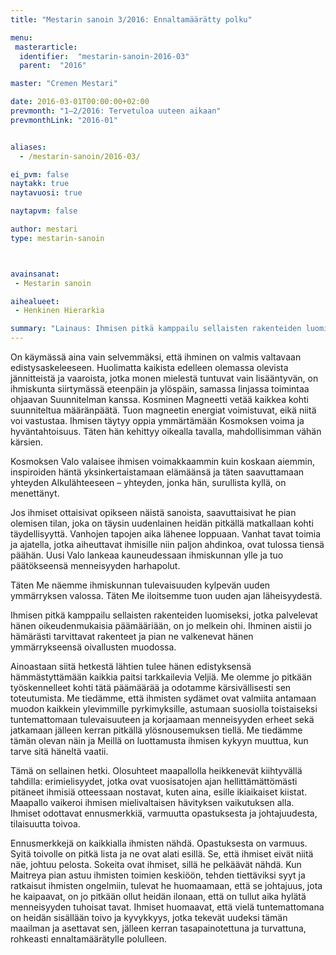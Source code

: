 ```yaml
---
title: "Mestarin sanoin 3/2016: Ennaltamäärätty polku"

menu:
 masterarticle:
  identifier:  "mestarin-sanoin-2016-03"
  parent:  "2016"

master: "Cremen Mestari"

date: 2016-03-01T00:00:00+02:00
prevmonth: "1–2/2016: Tervetuloa uuteen aikaan"
prevmonthLink: "2016-01"


aliases:
  - /mestarin-sanoin/2016-03/

ei_pvm: false
naytakk: true
naytavuosi: true

naytapvm: false

author: mestari
type: mestarin-sanoin



avainsanat:
 - Mestarin sanoin

aihealueet:
 - Henkinen Hierarkia

summary: "Lainaus: Ihmisen pitkä kamppailu sellaisten rakenteiden luomiseksi, jotka palvelevat hänen oikeudenmukaisia päämääriään, on jo melkein ohi. Ihminen aistii jo hämärästi tarvittavat rakenteet ja pian ne valkenevat hänen ymmärrykseensä oivallusten muodossa."
---
```

<p>On käymässä aina vain selvemmäksi, että ihminen on valmis valtavaan edistysaskeleeseen. Huolimatta kaikista edelleen olemassa olevista jännitteistä ja vaaroista, jotka monen mielestä tuntuvat vain lisääntyvän, on ihmiskunta siirtymässä eteenpäin ja ylöspäin, samassa linjassa toimintaa ohjaavan Suunnitelman kanssa. Kosminen Magneetti vetää kaikkea kohti suunniteltua määränpäätä. Tuon magneetin energiat voimistuvat, eikä niitä voi vastustaa. Ihmisen täytyy oppia ymmärtämään Kosmoksen voima ja hyväntahtoisuus. Täten hän kehittyy oikealla tavalla, mahdollisimman vähän kärsien.</p>

<p>Kosmoksen Valo valaisee ihmisen voimakkaammin kuin koskaan aiemmin, inspiroiden häntä yksinkertaistamaan elämäänsä ja täten saavuttamaan yhteyden Alkulähteeseen – yhteyden, jonka hän, surullista kyllä, on menettänyt.</p>

<p>Jos ihmiset ottaisivat opikseen näistä sanoista, saavuttaisivat he pian olemisen tilan, joka on täysin uudenlainen heidän pitkällä matkallaan kohti täydellisyyttä. Vanhojen tapojen aika lähenee loppuaan. Vanhat tavat toimia ja ajatella, jotka aiheuttavat ihmisille niin paljon ahdinkoa, ovat tulossa tiensä päähän. Uusi Valo lankeaa kauneudessaan ihmiskunnan ylle ja tuo päätökseensä menneisyyden harhapolut.</p>

<p>Täten Me näemme ihmiskunnan tulevaisuuden kylpevän uuden ymmärryksen valossa. Täten Me iloitsemme tuon uuden ajan läheisyydestä.</p>

<p>Ihmisen pitkä kamppailu sellaisten rakenteiden luomiseksi, jotka palvelevat hänen oikeudenmukaisia päämääriään, on jo melkein ohi. Ihminen aistii jo hämärästi tarvittavat rakenteet ja pian ne valkenevat hänen ymmärrykseensä oivallusten muodossa.</p>

<p>Ainoastaan siitä hetkestä lähtien tulee hänen edistyksensä hämmästyttämään kaikkia paitsi tarkkailevia Veljiä. Me olemme jo pitkään työskennelleet kohti tätä päämäärää ja odotamme kärsivällisesti sen toteutumista. Me tiedämme, että ihmisten sydämet ovat valmiita antamaan muodon kaikkein ylevimmille pyrkimyksille, astumaan suosiolla toistaiseksi tuntemattomaan tulevaisuuteen ja korjaamaan menneisyyden erheet sekä jatkamaan jälleen kerran pitkällä ylösnousemuksen tiellä. Me tiedämme tämän olevan näin ja Meillä on luottamusta ihmisen kykyyn muuttua, kun tarve sitä häneltä vaatii.</p>

<p>Tämä on sellainen hetki. Olosuhteet maapallolla heikkenevät kiihtyvällä tahdilla: erimielisyydet, jotka ovat vuosisatojen ajan hellittämättömästi pitäneet ihmisiä otteessaan nostavat, kuten aina, esille ikiaikaiset kiistat. Maapallo vaikeroi ihmisen mielivaltaisen hävityksen vaikutuksen alla. Ihmiset odottavat ennusmerkkiä, varmuutta opastuksesta ja johtajuudesta, tilaisuutta toivoa.</p>

<p>Ennusmerkkejä on kaikkialla ihmisten nähdä. Opastuksesta on varmuus. Syitä toivolle on pitkä lista ja ne ovat alati esillä. Se, että ihmiset eivät niitä näe, johtuu pelosta. Sokeita ovat ihmiset, sillä he pelkäävät nähdä. Kun Maitreya pian astuu ihmisten toimien keskiöön, tehden tiettäviksi syyt ja ratkaisut ihmisten ongelmiin, tulevat he huomaamaan, että se johtajuus, jota he kaipaavat, on jo pitkään ollut heidän ilonaan, että on tullut aika hylätä menneisyyden tuhoisat tavat. Ihmiset huomaavat, että vielä tuntemattomana on heidän sisällään toivo ja kyvykkyys, jotka tekevät uudeksi tämän maailman ja asettavat sen, jälleen kerran tasapainotettuna ja turvattuna, rohkeasti ennaltamäärätylle polulleen.</p>